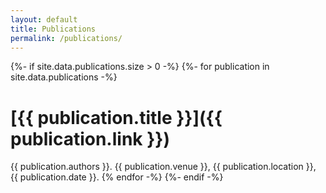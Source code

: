 ```yaml
---
layout: default
title: Publications
permalink: /publications/
---
```

{%- if site.data.publications.size > 0 -%}
{%- for publication in site.data.publications -%}
# [{{ publication.title }}]({{ publication.link }})
{{ publication.authors }}. {{ publication.venue }}, {{ publication.location }}, {{ publication.date }}.
{% endfor -%}
{%- endif -%}

